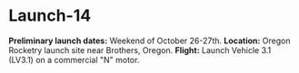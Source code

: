 # Launch-14

**Preliminary launch dates:** Weekend of October 26-27th.
**Location:** Oregon Rocketry launch site near Brothers, Oregon.
**Flight:** Launch Vehicle 3.1 (LV3.1) on a commercial "N" motor.
